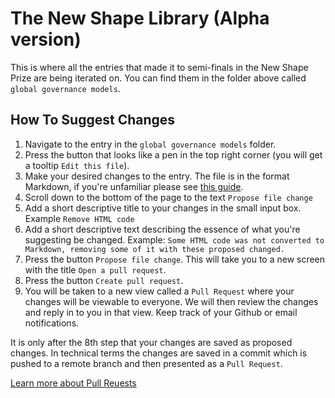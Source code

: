 # The New Shape Library (Alpha version)

This is where all the entries that made it to semi-finals in the New Shape Prize are being iterated on. You can find them in the folder above called `global governance models`.

## How To Suggest Changes
1. Navigate to the entry in the `global governance models` folder.
2. Press the button that looks like a pen in the top right corner (you will get a tooltip `Edit this file`).
3. Make your desired changes to the entry. The file is in the format Markdown, if you're unfamiliar please see [this guide](https://guides.github.com/features/mastering-markdown/).
4. Scroll down to the bottom of the page to the text `Propose file change`
5. Add a short descriptive title to your changes in the small input box. Example `Remove HTML code`
6. Add a short descriptive text describing the essence of what you're suggesting be changed. Example: `Some HTML code was not converted to Markdown, removing some of it with these proposed changed.`
7. Press the button `Propose file change`. This will take you to a new screen with the title `Open a pull request`.
8. Press the button `Create pull request`.
9. You will be taken to a new view called a `Pull Request` where your changes will be viewable to everyone. We will then review the changes and reply in to you in that view. Keep track of your Github or email notifications.

It is only after the 8th step that your changes are saved as proposed changes. In technical terms the changes are saved in a commit which is pushed to a remote branch and then presented as a `Pull Request`.

[Learn more about Pull Reuests](https://help.github.com/articles/about-pull-requests/)
